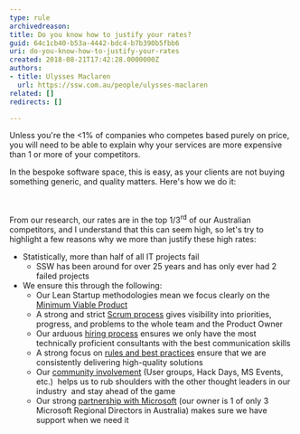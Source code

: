 ```yaml
---
type: rule
archivedreason: 
title: Do you know how to justify your rates?
guid: 64c1cb40-b53a-4442-bdc4-b7b390b5fbb6
uri: do-you-know-how-to-justify-your-rates
created: 2018-08-21T17:42:28.0000000Z
authors:
- title: Ulysses Maclaren
  url: https://ssw.com.au/people/ulysses-maclaren
related: []
redirects: []

---
```



<p class="ssw15-rteElement-P">Unless you're the &lt;1% of companies who competes based purely on price, you will need to be able to explain why your services are more expensive than 1 or more of your competitors.&#160;<br></p><div>In the bespoke software space, this is easy, as your clients are not buying something generic, and quality matters. Here's how we do it&#58;<br></div>
<br><excerpt class='endintro'></excerpt><br>
<p>From our research, our rates are in the top 1/3<sup>rd</sup> of our Australian competitors, and I understand that this can seem high, so let's try to highlight a few reasons why we more than justify these high rates&#58;<br></p><ul><li>Statistically, more than half of all IT projects fail<ul><li>SSW has been around for over 25 years and has only ever had 2 failed projects</li></ul></li><li>We ensure this through the following&#58;<ul><li>Our Lean Startup methodologies mean we focus clearly on the <a href="/_layouts/15/FIXUPREDIRECT.ASPX?WebId=3dfc0e07-e23a-4cbb-aac2-e778b71166a2&amp;TermSetId=07da3ddf-0924-4cd2-a6d4-a4809ae20160&amp;TermId=3ab40a13-29a5-4016-a2e4-8eeb9d3ccd58">Minimum Viable Product</a></li><li>A strong and strict <a href="https&#58;//www.ssw.com.au/ssw/Consulting/Scrum.aspx">Scrum process</a> gives visibility into priorities, progress, and problems to the whole team and the Product Owner</li><li>Our arduous <a href="https&#58;//www.ssw.com.au/ssw/Employment/Employment.aspx">hiring process</a> ensures we only have the most technically proficient consultants with the best communication skills</li><li>A strong focus on <a href="/rules-to-better-scrum-using-tfs">rules and best practices</a> ensure that we are consistently delivering high-quality solutions</li><li>Our <a href="https&#58;//www.ssw.com.au/ssw/Events/">community involvement</a> (User groups, Hack Days, MS Events, etc.) &#160;helps us to rub shoulders with the other thought leaders in our industry&#160; and stay ahead of the game</li><li>​Our strong <a href="https&#58;//www.ssw.com.au/ssw/Company/AboutUs.aspx">partnership with Microsoft</a> (our owner is 1 of only 3 Microsoft Regional Directors in Australia) makes sure we have support when we need it<br></li></ul></li></ul>


